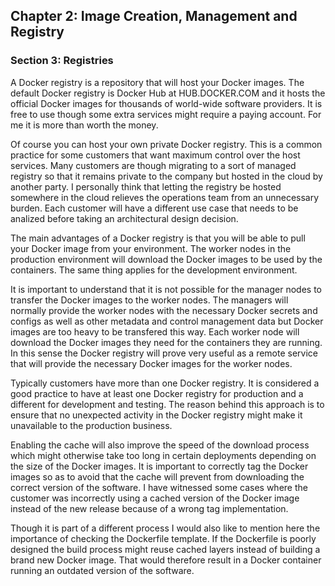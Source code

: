 ## Chapter 2: Image Creation, Management and Registry

### Section 3: Registries

A Docker registry is a repository that will host your Docker images.
The default Docker registry is Docker Hub at HUB.DOCKER.COM and it hosts the official Docker images for thousands of world-wide software providers.
It is free to use though some extra services might require a paying account.
For me it is more than worth the money.

Of course you can host your own private Docker registry.
This is a common practice for some customers that want maximum control over the host services.
Many customers are though migrating to a sort of managed registry so that it remains private to the company but hosted in the cloud by another party.
I personally think that letting the registry be hosted somewhere in the cloud relieves the operations team from an unnecessary burden.
Each customer will have a different use case that needs to be analized before taking an architectural design decision.

The main advantages of a Docker registry is that you will be able to pull your Docker image from your environment.
The worker nodes in the production environment will download the Docker images to be used by the containers.
The same thing applies for the development environment.

It is important to understand that it is not possible for the manager nodes to transfer the Docker images to the worker nodes.
The managers will normally provide the worker nodes with the necessary Docker secrets and configs as well as other metadata and control management data but Docker images are too heavy to be transfered this way.
Each worker node will download the Docker images they need for the containers they are running.
In this sense the Docker registry will prove very useful as a remote service that will provide the necessary Docker images for the worker nodes.

Typically customers have more than one Docker registry.
It is considered a good practice to have at least one Docker registry for production and a different for development and testing.
The reason behind this approach is to ensure that no unexpected activity in the Docker registry might make it unavailable to the production business.

Enabling the cache will also improve the speed of the download process which might otherwise take too long in certain deployments depending on the size of the Docker images.
It is important to correctly tag the Docker images so as to avoid that the cache will prevent from downloading the correct version of the software.
I have witnessed some cases where the customer was incorrectly using a cached version of the Docker image instead of the new release because of a wrong tag implementation.

Though it is part of a different process I would also like to mention here the importance of checking the Dockerfile template.
If the Dockerfile is poorly designed the build process might reuse cached layers instead of building a brand new Docker image. 
That would therefore result in a Docker container running an outdated version of the software.

